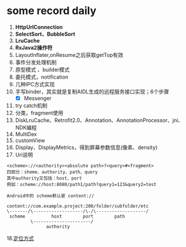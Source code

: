 # some record daily
1. **HttpUrlConnection**  
2. **SelectSort、BubbleSort**
3. **LruCache**  
4. **RxJava2操作符**  
5. LayoutInflater,onResume之后获取getTop有效  
6. 事件分发处理机制  
7. 原型模式 、builder模式  
8. 委托模式，notification  
9. 几种IPC方式实现  
10. 手写binder，其实就是复制AIDL生成的远程服务接口实现；6个步骤
    - [x] Messenger
11. try catch机制
12. 分类，fragment使用
13. DiskLruCache、Retrofit2.0、Annotation、AnnotationProcessor、jni、NDK编程
14. MultiDex
15. customView
16. Display、DisplayMetrics，得到屏幕参数信息(像素、density)
17. Uri说明<br/>
```
<scheme>://<authority><absolute path>?<query>#<fragment>
四部分：sheme、authority、path、query
其中authority又包括：host、port
例如：scheme://host:8080/path1/path?query1=123&query2=test

Android中的 scheme默认是 content://

content://com.example.project:200/folder/subfolder/etc
\-------/\-------------------/\-/\-------------------/
 scheme          host        port        path
         \----------------------/
               authority   
``` 
18.[定位方式](https://github.com/MonkHank/RecordOwn/blob/master/readme18.md)
